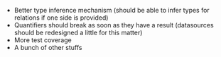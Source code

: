 - Better type inference mechanism (should be able to infer types for relations if one side is provided)
- Quantifiers should break as soon as they have a result (datasources should be redesigned a little for this matter)
- More test coverage
- A bunch of other stuffs
